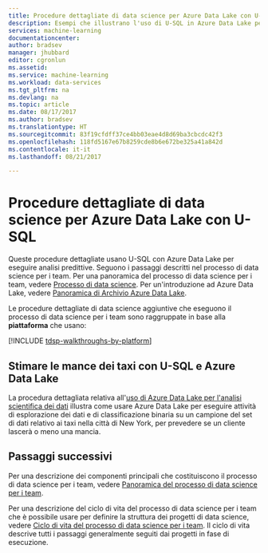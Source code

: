 ```yaml
---
title: Procedure dettagliate di data science per Azure Data Lake con U-SQL | Microsoft Docs
description: Esempi che illustrano l'uso di U-SQL in Azure Data Lake per eseguire analisi predittive.
services: machine-learning
documentationcenter: 
author: bradsev
manager: jhubbard
editor: cgronlun
ms.assetid: 
ms.service: machine-learning
ms.workload: data-services
ms.tgt_pltfrm: na
ms.devlang: na
ms.topic: article
ms.date: 08/17/2017
ms.author: bradsev
ms.translationtype: HT
ms.sourcegitcommit: 83f19cfdff37ce4bb03eae4d8d69ba3cbcdc42f3
ms.openlocfilehash: 118fd5167e67b8259cde8b6e672be325a41a842d
ms.contentlocale: it-it
ms.lasthandoff: 08/21/2017

---
```


# <a name="azure-data-lake-data-science-walkthroughs-using-u-sql"></a>Procedure dettagliate di data science per Azure Data Lake con U-SQL

Queste procedure dettagliate usano U-SQL con Azure Data Lake per eseguire analisi predittive. Seguono i passaggi descritti nel processo di data science per i team. Per una panoramica del processo di data science per i team, vedere [Processo di data science](data-science-process-overview.md). Per un'introduzione ad Azure Data Lake, vedere [Panoramica di Archivio Azure Data Lake](../data-lake-store/data-lake-store-overview.md).

Le procedure dettagliate di data science aggiuntive che eseguono il processo di data science per i team sono raggruppate in base alla **piattaforma** che usano: 

[!INCLUDE [tdsp-walkthroughs-by-platform](../../includes/tdsp-walkthroughs-by-platform.md)]


## <a name="predict-taxi-tips-using-u-sql-with-azure-data-lake"></a>Stimare le mance dei taxi con U-SQL e Azure Data Lake

La procedura dettagliata relativa all'[uso di Azure Data Lake per l'analisi scientifica dei dati](machine-learning-data-science-process-data-lake-walkthrough.md) illustra come usare Azure Data Lake per eseguire attività di esplorazione dei dati e di classificazione binaria su un campione del set di dati relativo ai taxi nella città di New York, per prevedere se un cliente lascerà o meno una mancia. 


## <a name="next-steps"></a>Passaggi successivi

Per una descrizione dei componenti principali che costituiscono il processo di data science per i team, vedere [Panoramica del processo di data science per i team](data-science-process-overview.md).

Per una descrizione del ciclo di vita del processo di data science per i team che è possibile usare per definire la struttura dei progetti di data science, vedere [Ciclo di vita del processo di data science per i team](data-science-process-lifecycle.md). Il ciclo di vita descrive tutti i passaggi generalmente seguiti dai progetti in fase di esecuzione. 
